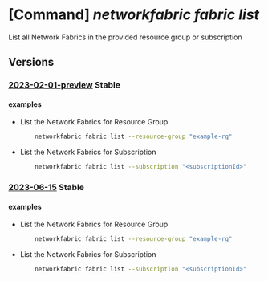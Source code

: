 # [Command] _networkfabric fabric list_

List all Network Fabrics in the provided resource group or subscription

## Versions

### [2023-02-01-preview](/Resources/mgmt-plane/L3N1YnNjcmlwdGlvbnMve30vcHJvdmlkZXJzL21pY3Jvc29mdC5tYW5hZ2VkbmV0d29ya2ZhYnJpYy9uZXR3b3JrZmFicmljcw==/2023-02-01-preview.xml) **Stable**

<!-- mgmt-plane /subscriptions/{}/providers/microsoft.managednetworkfabric/networkfabrics 2023-02-01-preview -->
<!-- mgmt-plane /subscriptions/{}/resourcegroups/{}/providers/microsoft.managednetworkfabric/networkfabrics 2023-02-01-preview -->

#### examples

- List the Network Fabrics for Resource Group
    ```bash
        networkfabric fabric list --resource-group "example-rg"
    ```

- List the Network Fabrics for Subscription
    ```bash
        networkfabric fabric list --subscription "<subscriptionId>"
    ```

### [2023-06-15](/Resources/mgmt-plane/L3N1YnNjcmlwdGlvbnMve30vcHJvdmlkZXJzL21pY3Jvc29mdC5tYW5hZ2VkbmV0d29ya2ZhYnJpYy9uZXR3b3JrZmFicmljcw==/2023-06-15.xml) **Stable**

<!-- mgmt-plane /subscriptions/{}/providers/microsoft.managednetworkfabric/networkfabrics 2023-06-15 -->
<!-- mgmt-plane /subscriptions/{}/resourcegroups/{}/providers/microsoft.managednetworkfabric/networkfabrics 2023-06-15 -->

#### examples

- List the Network Fabrics for Resource Group
    ```bash
        networkfabric fabric list --resource-group "example-rg"
    ```

- List the Network Fabrics for Subscription
    ```bash
        networkfabric fabric list --subscription "<subscriptionId>"
    ```
